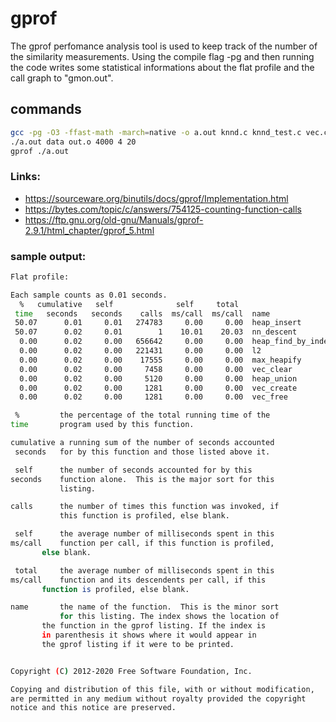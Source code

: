 # gprof
The gprof perfomance analysis tool is used to keep track of the number of the similarity measurements. Using the compile flag -pg and then running the code writes some statistical informations about the flat profile and the call graph to "gmon.out".

## commands
```bash
gcc -pg -O3 -ffast-math -march=native -o a.out knnd.c knnd_test.c vec.c -lm
./a.out data out.o 4000 4 20
gprof ./a.out
```

### Links:
* https://sourceware.org/binutils/docs/gprof/Implementation.html
* https://bytes.com/topic/c/answers/754125-counting-function-calls
* https://ftp.gnu.org/old-gnu/Manuals/gprof-2.9.1/html_chapter/gprof_5.html


### sample output:
```bash
Flat profile:

Each sample counts as 0.01 seconds.
  %   cumulative   self              self     total           
 time   seconds   seconds    calls  ms/call  ms/call  name    
 50.07      0.01     0.01   274783     0.00     0.00  heap_insert
 50.07      0.02     0.01        1    10.01    20.03  nn_descent
  0.00      0.02     0.00   656642     0.00     0.00  heap_find_by_index
  0.00      0.02     0.00   221431     0.00     0.00  l2
  0.00      0.02     0.00    17555     0.00     0.00  max_heapify
  0.00      0.02     0.00     7458     0.00     0.00  vec_clear
  0.00      0.02     0.00     5120     0.00     0.00  heap_union
  0.00      0.02     0.00     1281     0.00     0.00  vec_create
  0.00      0.02     0.00     1281     0.00     0.00  vec_free

 %         the percentage of the total running time of the
time       program used by this function.

cumulative a running sum of the number of seconds accounted
 seconds   for by this function and those listed above it.

 self      the number of seconds accounted for by this
seconds    function alone.  This is the major sort for this
           listing.

calls      the number of times this function was invoked, if
           this function is profiled, else blank.

 self      the average number of milliseconds spent in this
ms/call    function per call, if this function is profiled,
	   else blank.

 total     the average number of milliseconds spent in this
ms/call    function and its descendents per call, if this
	   function is profiled, else blank.

name       the name of the function.  This is the minor sort
           for this listing. The index shows the location of
	   the function in the gprof listing. If the index is
	   in parenthesis it shows where it would appear in
	   the gprof listing if it were to be printed.


Copyright (C) 2012-2020 Free Software Foundation, Inc.

Copying and distribution of this file, with or without modification,
are permitted in any medium without royalty provided the copyright
notice and this notice are preserved.
```
